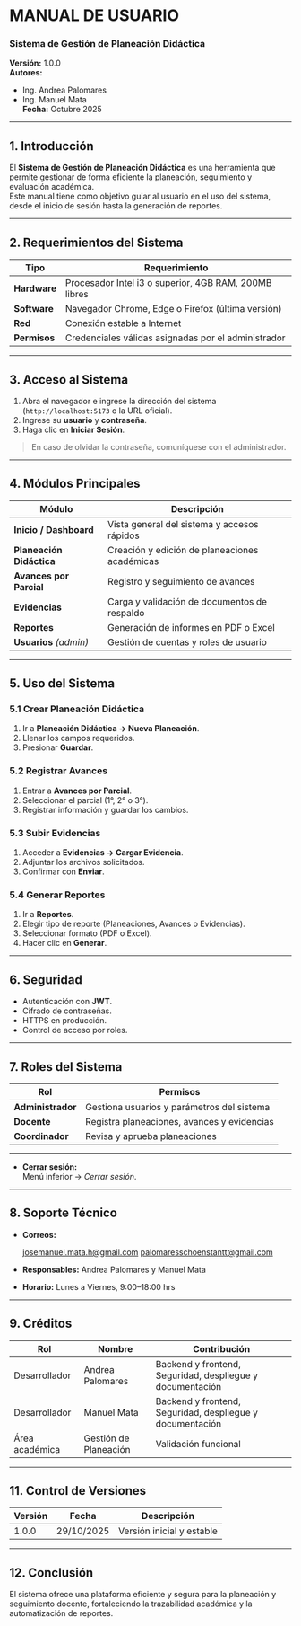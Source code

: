 # MANUAL DE USUARIO  
### Sistema de Gestión de Planeación Didáctica  
**Versión:** 1.0.0  
**Autores:**  
- Ing. Andrea Palomares  
- Ing. Manuel Mata   
**Fecha:** Octubre 2025  

---

## 1. Introducción
El **Sistema de Gestión de Planeación Didáctica** es una herramienta que permite gestionar de forma eficiente la planeación, seguimiento y evaluación académica.  
Este manual tiene como objetivo guiar al usuario en el uso del sistema, desde el inicio de sesión hasta la generación de reportes.

---

## 2. Requerimientos del Sistema
| Tipo | Requerimiento |
|------|----------------|
| **Hardware** | Procesador Intel i3 o superior, 4GB RAM, 200MB libres |
| **Software** | Navegador Chrome, Edge o Firefox (última versión) |
| **Red** | Conexión estable a Internet |
| **Permisos** | Credenciales válidas asignadas por el administrador |

---

## 3. Acceso al Sistema
1. Abra el navegador e ingrese la dirección del sistema (`http://localhost:5173` o la URL oficial).  
2. Ingrese su **usuario** y **contraseña**.  
3. Haga clic en **Iniciar Sesión**.  
> En caso de olvidar la contraseña, comuníquese con el administrador.

---

## 4. Módulos Principales
| Módulo | Descripción |
|--------|--------------|
| **Inicio / Dashboard** | Vista general del sistema y accesos rápidos |
| **Planeación Didáctica** | Creación y edición de planeaciones académicas |
| **Avances por Parcial** | Registro y seguimiento de avances |
| **Evidencias** | Carga y validación de documentos de respaldo |
| **Reportes** | Generación de informes en PDF o Excel |
| **Usuarios** *(admin)* | Gestión de cuentas y roles de usuario |

---

## 5. Uso del Sistema

### 5.1 Crear Planeación Didáctica
1. Ir a **Planeación Didáctica → Nueva Planeación**.  
2. Llenar los campos requeridos.  
3. Presionar **Guardar**.

### 5.2 Registrar Avances
1. Entrar a **Avances por Parcial**.  
2. Seleccionar el parcial (1°, 2° o 3°).  
3. Registrar información y guardar los cambios.

### 5.3 Subir Evidencias
1. Acceder a **Evidencias → Cargar Evidencia**.  
2. Adjuntar los archivos solicitados.  
3. Confirmar con **Enviar**.

### 5.4 Generar Reportes
1. Ir a **Reportes**.  
2. Elegir tipo de reporte (Planeaciones, Avances o Evidencias).  
3. Seleccionar formato (PDF o Excel).  
4. Hacer clic en **Generar**.

---

## 6. Seguridad
- Autenticación con **JWT**.  
- Cifrado de contraseñas.  
- HTTPS en producción.  
- Control de acceso por roles.

---

## 7. Roles del Sistema
| Rol | Permisos |
|-----|-----------|
| **Administrador** | Gestiona usuarios y parámetros del sistema |
| **Docente** | Registra planeaciones, avances y evidencias |
| **Coordinador** | Revisa y aprueba planeaciones |

---


- **Cerrar sesión:**  
  Menú inferior → *Cerrar sesión*.

---

## 8. Soporte Técnico
- **Correos:** 

    josemanuel.mata.h@gmail.com
palomaresschoenstantt@gmail.com
- **Responsables:** Andrea Palomares y Manuel Mata 
- **Horario:** Lunes a Viernes, 9:00–18:00 hrs

---

## 9. Créditos
| Rol | Nombre | Contribución |
|------|--------|---------------|
| Desarrollador | Andrea Palomares | Backend y frontend, Seguridad, despliegue y documentación |
| Desarrollador | Manuel Mata | Backend y frontend, Seguridad, despliegue y documentación |
| Área académica | Gestión de Planeación | Validación funcional |

---

## 11. Control de Versiones
| Versión | Fecha | Descripción |
|----------|--------|-------------|
| 1.0.0 | 29/10/2025 | Versión inicial y estable |

---

## 12. Conclusión
El sistema ofrece una plataforma eficiente y segura para la planeación y seguimiento docente, fortaleciendo la trazabilidad académica y la automatización de reportes.